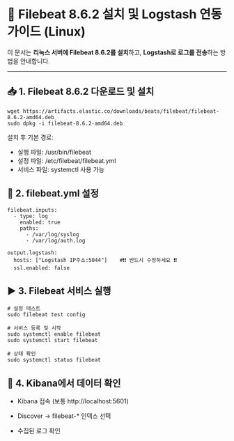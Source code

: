 # 🐧 Filebeat 8.6.2 설치 및 Logstash 연동 가이드 (Linux)

이 문서는 **리눅스 서버에 Filebeat 8.6.2를 설치**하고, **Logstash로 로그를 전송**하는 방법을 안내합니다.

---

## 📥 1. Filebeat 8.6.2 다운로드 및 설치
```
wget https://artifacts.elastic.co/downloads/beats/filebeat/filebeat-8.6.2-amd64.deb
sudo dpkg -i filebeat-8.6.2-amd64.deb
```

설치 후 기본 경로:

- 실행 파일: /usr/bin/filebeat
- 설정 파일: /etc/filebeat/filebeat.yml
- 서비스 파일: systemctl 사용 가능

## 📝 2. filebeat.yml 설정
```
filebeat.inputs:
  - type: log
    enabled: true
    paths:
      - /var/log/syslog
      - /var/log/auth.log

output.logstash:
  hosts: ["Logstash IP주소:5044"]    #❗❗ 반드시 수정하세요 ❗❗
  ssl.enabled: false
```

## ▶️ 3. Filebeat 서비스 실행
```
# 설정 테스트
sudo filebeat test config

# 서비스 등록 및 시작
sudo systemctl enable filebeat
sudo systemctl start filebeat

# 상태 확인
sudo systemctl status filebeat
```
## 🧪 4. Kibana에서 데이터 확인
- Kibana 접속 (보통 http://localhost:5601)

- Discover → filebeat-* 인덱스 선택

- 수집된 로그 확인
